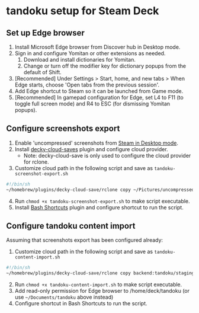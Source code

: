# tandoku setup for Steam Deck

## Set up Edge browser
1. Install Microsoft Edge browser from Discover hub in Desktop mode.
2. Sign in and configure Yomitan or other extensions as needed.
    1. Download and install dictionaries for Yomitan.
    2. Change or turn off the modifier key for dictionary popups from the default of Shift.
3. [Recommended] Under Settings > Start, home, and new tabs > When Edge starts, choose 'Open tabs from the previous session'.
4. Add Edge shortcut to Steam so it can be launched from Game mode.
5. [Recommended] In gamepad configuration for Edge, set L4 to F11 (to toggle full screen mode) and R4 to ESC (for dismissing Yomitan popups).

## Configure screenshots export
1. Enable 'uncompressed' screenshots from [Steam in Desktop mode](https://steamcommunity.com/sharedfiles/filedetails/?id=1726400605).
2. Install [decky-cloud-saves](https://github.com/GedasFX/decky-cloud-save) plugin and configure cloud provider.
    - Note: decky-cloud-save is only used to configure the cloud provider for rclone.
3. Customize cloud path in the following script and save as `tandoku-screenshot-export.sh`
```sh
#!/bin/sh
~/homebrew/plugins/decky-cloud-save/rclone copy ~/Pictures/uncompressed/ backend:tandoku/staging/steam-deck/import/screenshots/ --copy-links
```
4. Run `chmod +x tandoku-screenshot-export.sh` to make script executable.
5. Install [Bash Shortcuts](https://github.com/Tormak9970/bash-shortcuts) plugin and configure shortcut to run the script.

## Configure tandoku content import
Assuming that screenshots export has been configured already:
1. Customize cloud path in the following script and save as `tandoku-content-import.sh`
```sh
#!/bin/sh
~/homebrew/plugins/decky-cloud-save/rclone copy backend:tandoku/staging/steam-deck/export/ ~/tandoku/
```
2. Run `chmod +x tandoku-content-import.sh` to make script executable.
3. Add read-only permission for Edge browser to /home/deck/tandoku (or use `~/Documents/tandoku` above instead)
4. Configure shortcut in Bash Shortcuts to run the script.
